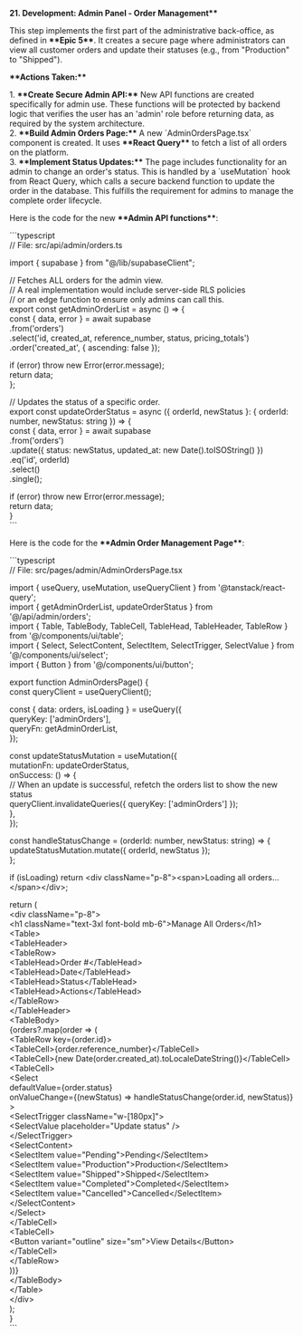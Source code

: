 **21\. Development: Admin Panel \- Order Management\*\***

This step implements the first part of the administrative back-office, as defined in **\*\*Epic 5\*\***. It creates a secure page where administrators can view all customer orders and update their statuses (e.g., from "Production" to "Shipped").

**\*\*Actions Taken:\*\***

1\. **\*\*Create Secure Admin API:\*\*** New API functions are created specifically for admin use. These functions will be protected by backend logic that verifies the user has an 'admin' role before returning data, as required by the system architecture.  
2\. **\*\*Build Admin Orders Page:\*\*** A new \`AdminOrdersPage.tsx\` component is created. It uses **\*\*React Query\*\*** to fetch a list of all orders on the platform.  
3\. **\*\*Implement Status Updates:\*\*** The page includes functionality for an admin to change an order's status. This is handled by a \`useMutation\` hook from React Query, which calls a secure backend function to update the order in the database. This fulfills the requirement for admins to manage the complete order lifecycle.

Here is the code for the new **\*\*Admin API functions\*\***:

\`\`\`typescript  
// File: src/api/admin/orders.ts

import { supabase } from "@/lib/supabaseClient";

// Fetches ALL orders for the admin view.  
// A real implementation would include server-side RLS policies  
// or an edge function to ensure only admins can call this.  
export const getAdminOrderList \= async () \=\> {  
 const { data, error } \= await supabase  
 .from('orders')  
 .select('id, created_at, reference_number, status, pricing_totals')  
 .order('created_at', { ascending: false });

if (error) throw new Error(error.message);  
 return data;  
};

// Updates the status of a specific order.  
export const updateOrderStatus \= async ({ orderId, newStatus }: { orderId: number, newStatus: string }) \=\> {  
 const { data, error } \= await supabase  
 .from('orders')  
 .update({ status: newStatus, updated_at: new Date().toISOString() })  
 .eq('id', orderId)  
 .select()  
 .single();

if (error) throw new Error(error.message);  
 return data;  
}  
\`\`\`

Here is the code for the **\*\*Admin Order Management Page\*\***:

\`\`\`typescript  
// File: src/pages/admin/AdminOrdersPage.tsx

import { useQuery, useMutation, useQueryClient } from '@tanstack/react-query';  
import { getAdminOrderList, updateOrderStatus } from '@/api/admin/orders';  
import { Table, TableBody, TableCell, TableHead, TableHeader, TableRow } from '@/components/ui/table';  
import { Select, SelectContent, SelectItem, SelectTrigger, SelectValue } from '@/components/ui/select';  
import { Button } from '@/components/ui/button';

export function AdminOrdersPage() {  
 const queryClient \= useQueryClient();

const { data: orders, isLoading } \= useQuery({  
 queryKey: \['adminOrders'\],  
 queryFn: getAdminOrderList,  
 });

const updateStatusMutation \= useMutation({  
 mutationFn: updateOrderStatus,  
 onSuccess: () \=\> {  
 // When an update is successful, refetch the orders list to show the new status  
 queryClient.invalidateQueries({ queryKey: \['adminOrders'\] });  
 },  
 });

const handleStatusChange \= (orderId: number, newStatus: string) \=\> {  
 updateStatusMutation.mutate({ orderId, newStatus });  
 };

if (isLoading) return \<div className="p-8"\>\<span\>Loading all orders...\</span\>\</div\>;

return (  
 \<div className="p-8"\>  
 \<h1 className="text-3xl font-bold mb-6"\>Manage All Orders\</h1\>  
 \<Table\>  
 \<TableHeader\>  
 \<TableRow\>  
 \<TableHead\>Order \#\</TableHead\>  
 \<TableHead\>Date\</TableHead\>  
 \<TableHead\>Status\</TableHead\>  
 \<TableHead\>Actions\</TableHead\>  
 \</TableRow\>  
 \</TableHeader\>  
 \<TableBody\>  
 {orders?.map(order \=\> (  
 \<TableRow key={order.id}\>  
 \<TableCell\>{order.reference_number}\</TableCell\>  
 \<TableCell\>{new Date(order.created_at).toLocaleDateString()}\</TableCell\>  
 \<TableCell\>  
 \<Select  
 defaultValue={order.status}  
 onValueChange={(newStatus) \=\> handleStatusChange(order.id, newStatus)}  
 \>  
 \<SelectTrigger className="w-\[180px\]"\>  
 \<SelectValue placeholder="Update status" /\>  
 \</SelectTrigger\>  
 \<SelectContent\>  
 \<SelectItem value="Pending"\>Pending\</SelectItem\>  
 \<SelectItem value="Production"\>Production\</SelectItem\>  
 \<SelectItem value="Shipped"\>Shipped\</SelectItem\>  
 \<SelectItem value="Completed"\>Completed\</SelectItem\>  
 \<SelectItem value="Cancelled"\>Cancelled\</SelectItem\>  
 \</SelectContent\>  
 \</Select\>  
 \</TableCell\>  
 \<TableCell\>  
 \<Button variant="outline" size="sm"\>View Details\</Button\>  
 \</TableCell\>  
 \</TableRow\>  
 ))}  
 \</TableBody\>  
 \</Table\>  
 \</div\>  
 );  
}  
\`\`\`
